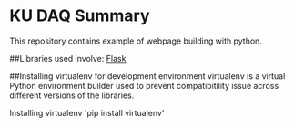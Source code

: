 # KU DAQ Summary

This repository contains example of webpage building with python.

##Libraries used involve:
[Flask](https://www.tutorialspoint.com/flask/index.htm)

##Installing virtualenv for development environment
virtualenv is a virtual Python environment builder used to prevent compatibitility issue across different versions of the libraries.

Installing virtualenv
'pip install virtualenv'





